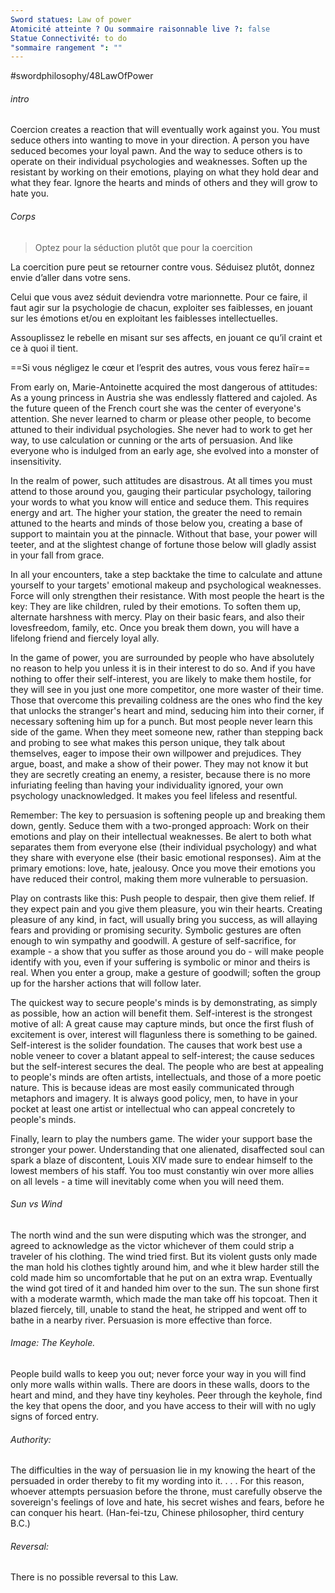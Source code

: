 ```yaml
---
Sword statues: Law of power
Atomicité atteinte ? Ou sommaire raisonnable live ?: false
Statue Connectivité: to do
"sommaire rangement ": ""
---
```


#swordphilosophy/48LawOfPower 
###### intro
Coercion creates a reaction that will eventually work against you. You must seduce others into wanting to move in your direction. A person you have seduced becomes your loyal pawn. And the way to seduce others is to operate on their individual psychologies and weaknesses. Soften up the resistant by working on their emotions, playing on what they hold dear and what they fear. Ignore the hearts and minds of others and they will grow to hate you.

###### Corps
> Optez pour la séduction plutôt que pour la coercition

La coercition pure peut se retourner contre vous. Séduisez plutôt, donnez envie d’aller dans votre sens.

Celui que vous avez séduit deviendra votre marionnette.
Pour ce faire, il faut agir sur la psychologie de chacun, exploiter ses faiblesses, en jouant sur les émotions et/ou en exploitant les faiblesses intellectuelles.

Assouplissez le rebelle en misant sur ses affects, en jouant ce qu’il craint et ce à quoi il tient.


==Si vous négligez le cœur et l’esprit des autres, vous vous ferez haïr==


From early on, Marie-Antoinette acquired the most dangerous of attitudes: As a young princess in Austria she was endlessly flattered and cajoled. As the future queen of the French court she was the center of everyone's attention. She never learned to charm or please other people, to become attuned to their individual psychologies. She never had to work to get her way, to use calculation or cunning or the arts of persuasion. And like everyone who is indulged from an early age, she evolved into a monster of insensitivity.

In the realm of power, such attitudes are disastrous. At all times you must attend to those around you, gauging their particular psychology, tailoring your words to what you know will entice and seduce them. This requires energy and art. The higher your station, the greater the need to remain attuned to the hearts and minds of those below you, creating a base of support to maintain you at the pinnacle. Without that base, your power will teeter, and at the slightest change of fortune those below will gladly assist in your fall from grace.

In all your encounters, take a step backtake the time to calculate and attune yourself to your targets' emotional makeup and psychological weaknesses. Force will only strengthen their resistance. With most people the heart is the key: They are like children, ruled by their emotions. To soften them up, alternate harshness with mercy. Play on their basic fears, and also their lovesfreedom, family, etc. Once you break them down, you will have a lifelong friend and fiercely loyal ally.



In the game of power, you are surrounded by people who have absolutely no reason to help you unless it is in their interest to do so. And if you have nothing to offer their self-interest, you are likely to make them hostile, for they will see in you just one more competitor, one more waster of their time. Those that overcome this prevailing coldness are the ones who find the key that unlocks the stranger's heart and mind, seducing him into their corner, if necessary softening him up for a punch. But most people never learn this side of the game. When they meet someone new, rather than stepping back and probing to see what makes this person unique, they talk about themselves, eager to impose their own willpower and prejudices. They argue, boast, and make a show of their power. They may not know it but they are secretly creating an enemy, a resister, because there is no more infuriating feeling than having your individuality ignored, your own psychology unacknowledged. It makes you feel lifeless and resentful.

Remember: The key to persuasion is softening people up and breaking them down, gently. Seduce them with a two-pronged approach: Work on their emotions and play on their intellectual weaknesses. Be alert to both what separates them from everyone else (their individual psychology) and what they share with everyone else (their basic emotional responses). Aim at the primary emotions: love, hate, jealousy. Once you move their emotions you have reduced their control, making them more vulnerable to persuasion.

Play on contrasts like this: Push people to despair, then give them relief. If they expect pain and you give them pleasure, you win their hearts. Creating pleasure of any kind, in fact, will usually bring you success, as will allaying fears and providing or promising security.
Symbolic gestures are often enough to win sympathy and goodwill. A gesture of self-sacrifice, for example - a show that you suffer as those around you do - will make people identify with you, even if your suffering is symbolic or minor and theirs is real. When you enter a group, make a gesture of goodwill; soften the group up for the harsher actions that will follow later.

The quickest way to secure people's minds is by demonstrating, as simply as possible, how an action will benefit them. Self-interest is the strongest motive of all: A great cause may capture minds, but once the first flush of excitement is over, interest will flagunless there is something to be gained. Self-interest is the solider foundation. 
The causes that work best use a noble veneer to cover a blatant appeal to self-interest; the cause seduces but the self-interest secures the deal.
The people who are best at appealing to people's minds are often artists, intellectuals, and those of a more poetic nature. This is because ideas are most easily communicated through metaphors and imagery. It is always good policy, men, to have in your pocket at least one artist or intellectual who can appeal concretely to people's minds.


Finally, learn to play the numbers game. The wider your support base the stronger your power.
Understanding that one alienated, disaffected soul can spark a blaze of discontent, Louis XIV made sure to endear himself to the lowest members of his staff. You too must constantiy win over more allies on all levels - a time will inevitably come when you will need them.



###### Sun vs Wind 
The north wind and the sun were disputing which was the stronger, and agreed to acknowledge as the victor whichever of them could strip a traveler of his clothing.
The wind tried first. But its violent gusts only made the man hold his clothes tightly around him, and whe it blew harder still the cold made him so uncomfortable that he put on an extra wrap. Eventually the wind got tired of it and handed him over to the sun. The sun shone first with a moderate warmth, which made the man take off his topcoat. Then it blazed fiercely, till, unable to stand the heat, he stripped and went off to bathe in a nearby river.
Persuasion is more effective than force.

###### Image: The Keyhole. 
People build walls to keep you out; never force your way in you will find only more walls within walls. There are doors in these walls, doors to the heart and mind, and they have tiny keyholes. Peer through the keyhole, find the key that opens the door, and you have access to their will with no ugly signs of forced entry.

###### Authority: 
The difficulties in the way of persuasion lie in my knowing the heart of the persuaded in order thereby to fit my wording into it. . . . For this reason, whoever attempts persuasion before the throne, must carefully observe the sovereign's feelings of love and hate, his secret wishes and fears, before he can conquer his heart. (Han-fei-tzu, Chinese philosopher, third century B.C.)

###### Reversal:
There is no possible reversal to this Law.

